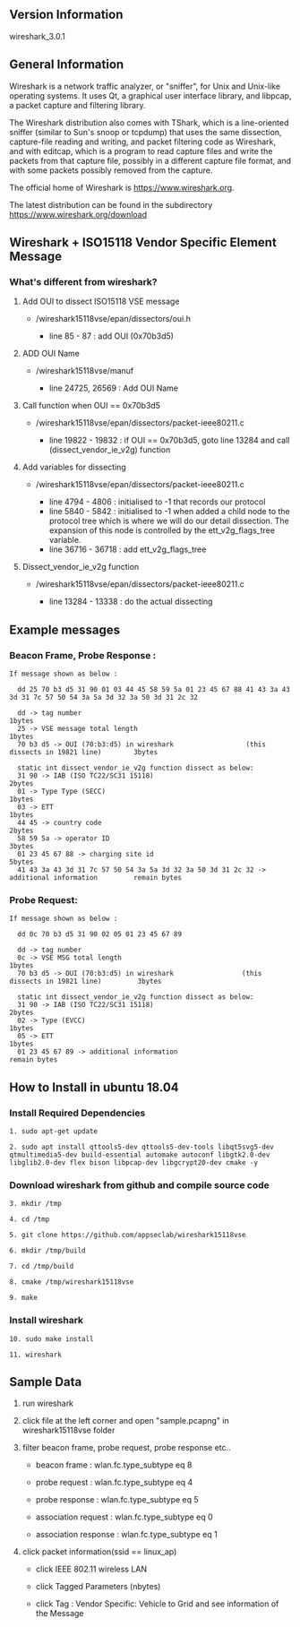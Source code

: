 Version Information
------------

wireshark_3.0.1

General Information
-------------------

Wireshark is a network traffic analyzer, or "sniffer", for Unix and
Unix-like operating systems.  It uses Qt, a graphical user interface
library, and libpcap, a packet capture and filtering library.

The Wireshark distribution also comes with TShark, which is a
line-oriented sniffer (similar to Sun's snoop or tcpdump) that uses the
same dissection, capture-file reading and writing, and packet filtering
code as Wireshark, and with editcap, which is a program to read capture
files and write the packets from that capture file, possibly in a
different capture file format, and with some packets possibly removed
from the capture.

The official home of Wireshark is https://www.wireshark.org.

The latest distribution can be found in the subdirectory https://www.wireshark.org/download

Wireshark + ISO15118 Vendor Specific Element Message
------------

### What's different from wireshark?

1. Add OUI to dissect ISO15118 VSE message

    * /wireshark15118vse/epan/dissectors/oui.h

      * line 85 - 87 : add OUI (0x70b3d5)

2. ADD OUI Name
	
    * /wireshark15118vse/manuf
	
      * line 24725, 26569 :  Add OUI Name

3. Call function when OUI == 0x70b3d5

    * /wireshark15118vse/epan/dissectors/packet-ieee80211.c

      * line 19822 - 19832 :  if OUI == 0x70b3d5, goto line 13284 and call (dissect_vendor_ie_v2g) function


4. Add variables for dissecting

    * /wireshark15118vse/epan/dissectors/packet-ieee80211.c

      * line 4794 - 4806 :  initialised to -1 that records our protocol
      * line 5840 - 5842 :  initialised to -1 when added a child node to the protocol tree which is where we will do our detail dissection.
                            The expansion of this node is controlled by the ett_v2g_flags_tree variable.
      * line 36716 - 36718 :  add ett_v2g_flags_tree

5. Dissect_vendor_ie_v2g function

    * /wireshark15118vse/epan/dissectors/packet-ieee80211.c

      * line 13284 - 13338 :  do the actual dissecting

Example messages
------------

### Beacon Frame, Probe Response :

~~~
If message shown as below :

  dd 25 70 b3 d5 31 90 01 03 44 45 58 59 5a 01 23 45 67 88 41 43 3a 43 3d 31 7c 57 50 54 3a 5a 3d 32 3a 50 3d 31 2c 32

  dd -> tag number                                                                              1bytes
  25 -> VSE message total length                                                                1bytes
  70 b3 d5 -> OUI (70:b3:d5) in wireshark                  (this dissects in 19821 line)        3bytes

  static int dissect_vendor_ie_v2g function dissect as below:
  31 90 -> IAB (ISO TC22/SC31 15118)                                                            2bytes
  01 -> Type Type (SECC)                                                                        1bytes
  03 -> ETT                                                                                     1bytes
  44 45 -> country code                                                                         2bytes
  58 59 5a -> operator ID                                                                       3bytes
  01 23 45 67 88 -> charging site id                                                            5bytes
  41 43 3a 43 3d 31 7c 57 50 54 3a 5a 3d 32 3a 50 3d 31 2c 32 -> additional information         remain bytes
~~~

### Probe Request:

~~~
If message shown as below :

  dd 0c 70 b3 d5 31 90 02 05 01 23 45 67 89

  dd -> tag number
  0c -> VSE MSG total length                                                                    1bytes
  70 b3 d5 -> OUI (70:b3:d5) in wireshark                 (this dissects in 19821 line)         3bytes

  static int dissect_vendor_ie_v2g function dissect as below:
  31 90 -> IAB (ISO TC22/SC31 15118)                                                            2bytes
  02 -> Type (EVCC)                                                                             1bytes
  05 -> ETT                                                                                     1bytes
  01 23 45 67 89 -> additional information                                                      remain bytes
~~~

How to Install in ubuntu 18.04
------------

### Install Required Dependencies

~~~
1. sudo apt-get update

2. sudo apt install qttools5-dev qttools5-dev-tools libqt5svg5-dev qtmultimedia5-dev build-essential automake autoconf libgtk2.0-dev libglib2.0-dev flex bison libpcap-dev libgcrypt20-dev cmake -y
~~~

### Download wireshark from github and compile source code

~~~
3. mkdir /tmp

4. cd /tmp

5. git clone https://github.com/appseclab/wireshark15118vse

6. mkdir /tmp/build

7. cd /tmp/build

8. cmake /tmp/wireshark15118vse

9. make
~~~

### Install wireshark

~~~
10. sudo make install

11. wireshark
~~~

Sample Data
------------

1. run wireshark

2. click file at the left corner and open "sample.pcapng" in wireshark15118vse folder

3. filter beacon frame, probe request, probe response etc..

	* beacon frame : wlan.fc.type_subtype eq 8

	* probe request : wlan.fc.type_subtype eq 4

	* probe response : wlan.fc.type_subtype eq 5

	* association request : wlan.fc.type_subtype eq 0

	* association response : wlan.fc.type_subtype eq 1

4. click packet information(ssid == linux_ap)

	* click IEEE 802.11 wireless LAN

	* click Tagged Parameters (nbytes)

	* click Tag : Vendor Specific: Vehicle to Grid and see information of the Message


